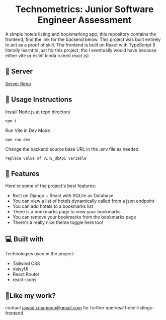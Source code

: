 <h1 align="center" id="title">Technometrics: Junior Software Engineer Assessment</h1>

<p id="description">A simple hotels listing and bookmarking app, this repository contains the frontend, find the link for the backend below. This project was built entirely to act as a proof of skill. The frontend is built on React with TypeScript (I literally learnt ts just for this project, tho I eventually would have because either vite or eslint kinda ruined react js)</p>

<h2>🚀 Server</h2>

[Server Repo](https://github.com/Ostitter-Anondo/hotel-listings-backend)

<h2>🚀 Usage Instructions</h2>

<p class="description">Install Node.js at repo directory</p>
<code>npm i</code>
<p class="description">Run Vite in Dev Mode</p>
<code>npm run dev</code>
<p class="description">Change the backend source base URL in the .env file as needed</p>
<code>replace value of VITE_dbApi variable</code>
  
<h2>🧐 Features</h2>

Here're some of the project's best features:

*   Built on Django + React with SQLite as Database 
*   You can view a list of hotels dynamically called from a json endpoint
*   You can add hotels to a bookmarks list
*   There is a bookmarks page to view your bookmarks
*   You can remove your bookmarks from the bookmarks page
*   There's a really nice theme toggle here too!
  
  
<h2>💻 Built with</h2>

Technologies used in the project:

*   Tailwind CSS
*   daisyUI
*   React Router
*   react-icons

<h2>💖Like my work?</h2>

contact jawad.i.mamoon@gmail.com for further queries# hotel-listings-frontend

